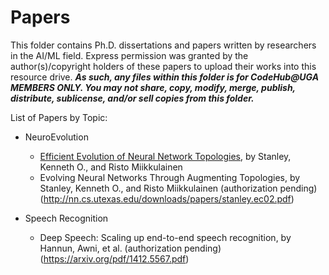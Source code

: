 # Papers

This folder contains Ph.D. dissertations and papers written by researchers in the AI/ML field. Express permission was granted by the author(s)/copyright holders of these papers to upload their works into this resource drive. <b><i>As such, any files within this folder is for CodeHub@UGA MEMBERS ONLY. You may not share, copy, modify, merge, publish, distribute, sublicense, and/or sell copies from this folder.</i></b>

List of Papers by Topic:

- NeuroEvolution
  * [Efficient Evolution of Neural Network Topologies][EENNT], by Stanley, Kenneth O., and Risto Miikkulainen
  * Evolving Neural Networks Through Augmenting Topologies, by Stanley, Kenneth O., and Risto Miikkulainen (authorization pending) (http://nn.cs.utexas.edu/downloads/papers/stanley.ec02.pdf)
- Speech Recognition
  * Deep Speech: Scaling up end-to-end speech recognition, by Hannun, Awni, et al. (authorization pending) (https://arxiv.org/pdf/1412.5567.pdf)
  
  [EENNT]: https://github.com/CodeHub-UGA/Concepts/blob/main/MachineLearning%7CAI/Papers/Efficient%20Evolution%20of%20Neural%20Network%20Topologies.pdf
